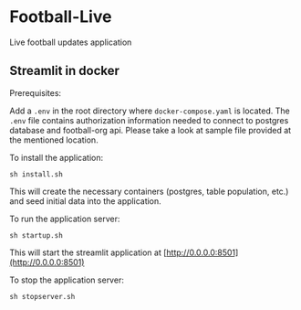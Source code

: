 # Football-Live
Live football updates application

## Streamlit in docker
Prerequisites:

Add a `.env` in the root directory where `docker-compose.yaml` is located. The `.env` file contains authorization information needed to connect to postgres database and football-org api. Please take a look at sample file provided at the mentioned location.

To install the application:

```shell
sh install.sh
```

This will create the necessary containers (postgres, table population, etc.) and seed initial data
into the application.

To run the application server:
```shell
sh startup.sh
```

This will start the streamlit application at [http://0.0.0.0:8501](http://0.0.0.0:8501)


To stop the application server:
```shell
sh stopserver.sh
```